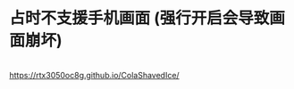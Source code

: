 <h1>
  占时不支援手机画面 (强行开启会导致画面崩坏)
</h1>
<br>
<a href="https://rtx3050oc8g.github.io/ColaShavedIce/">
  https://rtx3050oc8g.github.io/ColaShavedIce/
</a>
